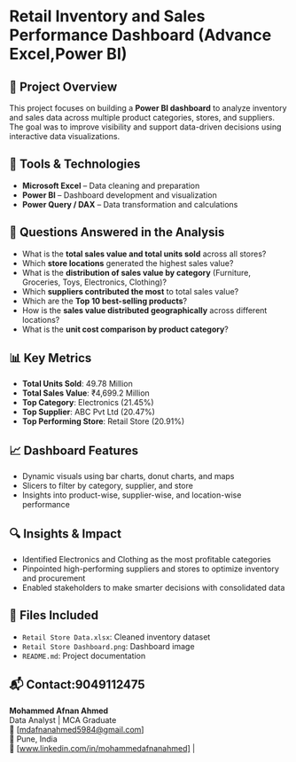# Retail Inventory and Sales Performance Dashboard (Advance Excel,Power BI)

## 📌 Project Overview
This project focuses on building a **Power BI dashboard** to analyze inventory and sales data across multiple product categories, stores, and suppliers. The goal was to improve visibility and support data-driven decisions using interactive data visualizations.

## 🧰 Tools & Technologies
- **Microsoft Excel** – Data cleaning and preparation
- **Power BI** – Dashboard development and visualization
- **Power Query / DAX** – Data transformation and calculations

## **📌 Questions Answered in the Analysis**

- What is the **total sales value and total units sold** across all stores?  
- Which **store locations** generated the highest sales value?  
- What is the **distribution of sales value by category** (Furniture, Groceries, Toys, Electronics, Clothing)?  
- Which **suppliers contributed the most** to total sales value?  
- Which are the **Top 10 best-selling products**?  
- How is the **sales value distributed geographically** across different locations?  
- What is the **unit cost comparison by product category**?  

## 📊 Key Metrics
- **Total Units Sold**: 49.78 Million  
- **Total Sales Value**: ₹4,699.2 Million  
- **Top Category**: Electronics (21.45%)  
- **Top Supplier**: ABC Pvt Ltd (20.47%)  
- **Top Performing Store**: Retail Store (20.91%)

## 📈 Dashboard Features
- Dynamic visuals using bar charts, donut charts, and maps
- Slicers to filter by category, supplier, and store
- Insights into product-wise, supplier-wise, and location-wise performance

## 🔍 Insights & Impact
- Identified Electronics and Clothing as the most profitable categories
- Pinpointed high-performing suppliers and stores to optimize inventory and procurement
- Enabled stakeholders to make smarter decisions with consolidated data

## 📂 Files Included
- `Retail Store Data.xlsx`: Cleaned inventory dataset
- `Retail Store Dashboard.png`: Dashboard image
- `README.md`: Project documentation


## 📬 Contact:9049112475
**Mohammed Afnan Ahmed**  
Data Analyst | MCA Graduate  
📧 [mdafnanahmed5984@gmail.com]  
📍 Pune, India  
📎 [www.linkedin.com/in/mohammedafnanahmed] |

